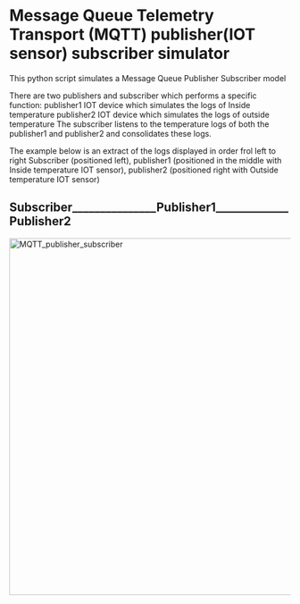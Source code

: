 # Message Queue Telemetry Transport (MQTT) publisher(IOT sensor) subscriber simulator

This python script simulates a Message Queue Publisher Subscriber model

There are two publishers and subscriber which performs a specific function:
publisher1 IOT device which simulates the logs of Inside temperature
publisher2 IOT device which simulates the logs of outside temperature
The subscriber listens to the temperature logs of both the publisher1 and publisher2 and consolidates these logs.

The example below is an extract of the logs displayed in order frol left to right Subscriber (positioned left), publisher1 (positioned in the middle with Inside temperature IOT sensor), publisher2 (positioned right with Outside temperature IOT sensor)

## Subscriber_______________Publisher1_____________Publisher2

<img width="639" alt="MQTT_publisher_subscriber" src="https://github.com/blockchainamm/blockchainamm/assets/82846751/9d233d32-6abc-45c4-8dcf-1b85fba6d021">
